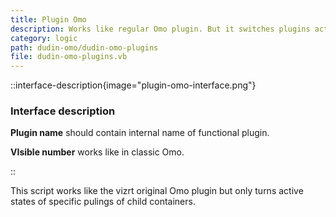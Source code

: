 ```yaml
---
title: Plugin Omo
description: Works like regular Omo plugin. But it switches plugins active.
category: logic
path: dudin-omo/dudin-omo-plugins
file: dudin-omo-plugins.vb
---
```


::interface-description{image="plugin-omo-interface.png"}

### Interface description

**Plugin name** should contain internal name of functional plugin.

**VIsible number** works like in classic Omo.

::

This script works like the vizrt original Omo plugin but only turns active states of specific pulings of child containers.
